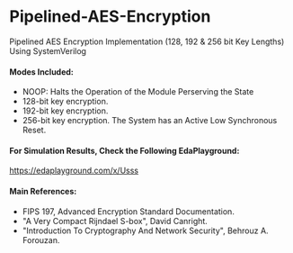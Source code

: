 # Pipelined-AES-Encryption
Pipelined AES Encryption Implementation (128, 192 &amp; 256 bit Key Lengths) Using SystemVerilog
#### Modes Included:
- NOOP: Halts the Operation of the Module Perserving the State
- 128-bit key encryption.
- 192-bit key encryption.
- 256-bit key encryption.
The System has an Active Low Synchronous Reset.




#### For Simulation Results, Check the Following EdaPlayground:
   https://edaplayground.com/x/Usss


#### Main References:
  - FIPS 197, Advanced Encryption Standard Documentation.
  - "A Very Compact Rijndael S-box", David Canright.
  - "Introduction To Cryptography And Network Security", Behrouz A. Forouzan.
